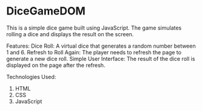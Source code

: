# DiceGameDOM
This is a simple dice game built using JavaScript. The game simulates rolling a dice and displays the result on the screen. 

Features:
Dice Roll: A virtual dice that generates a random number between 1 and 6.
Refresh to Roll Again: The player needs to refresh the page to generate a new dice roll.
Simple User Interface: The result of the dice roll is displayed on the page after the refresh.

Technologies Used:
1. HTML
2. CSS
3. JavaScript
